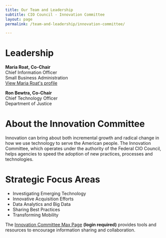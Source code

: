 ```yaml
---
title: Our Team and Leadership
subtitle: CIO Council - Innovation Committee
layout: page
permalink: /team-and-leadership/innovation-committee/

---
```

# Leadership
**Maria Roat, Co-Chair**<br/>
Chief Information Officer<br/>
Small Business Administration<br/>
[View Maria Roat's profile]({{base.url}}/members-and-leadership/roat-maria/)

**Ron Bewtra, Co-Chair**<br/>
Chief Technology Officer<br/>
Department of Justice

# About the Innovation Committee
Innovation can bring about both incremental growth and radical change in how we use technology to serve the American people. The Innovation Committee, which operates under the authority of the Federal CIO Council, helps agencies to speed the adoption of new practices, processes and technologies.

# Strategic Focus Areas
* Investigating Emerging Technology
* Innovative Acquisition Efforts
* Data Analytics and Big Data
* Sharing Best Practices
* Transforming Mobility

The [Innovation Committee Max Page](https://community.max.gov/display/Egov/CIO+Council+Innovation+Committee) **(login required)** provides tools and resources to encourage information sharing and collaboration.
